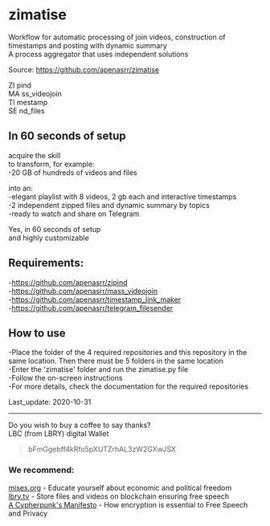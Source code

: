 # zimatise
Workflow for automatic processing of join videos, construction of timestamps and posting with dynamic summary  
A process aggregator that uses independent solutions  

Source: https://github.com/apenasrr/zimatise  

ZI pind  
MA ss_videojoin  
TI mestamp  
SE nd_files  

## In 60 seconds of setup

acquire the skill  
to transform, for example:  
-20 GB of hundreds of videos and files  

into an:  
-elegant playlist with 8 videos, 2 gb each and interactive timestamps  
-2 independent zipped files and dynamic summary by topics  
-ready to watch and share on Telegram  

Yes, in 60 seconds of setup  
and highly customizable  

## Requirements:  
-https://github.com/apenasrr/zipind  
-https://github.com/apenasrr/mass_videojoin  
-https://github.com/apenasrr/timestamp_link_maker  
-https://github.com/apenasrr/telegram_filesender  


## How to use  
-Place the folder of the 4 required repositories and this repository in the same location. Then there must be 5 folders in the same location  
-Enter the 'zimatise' folder and run the zimatise.py file  
-Follow the on-screen instructions  
-For more details, check the documentation for the required repositories  

Last_update: 2020-10-31  

---
Do you wish to buy a coffee to say thanks?  
LBC (from LBRY) digital Wallet  
> bFmGgebff4kRfo5pXUTZrhAL3zW2GXwJSX  

### We recommend:  
[mises.org](https://mises.org/) - Educate yourself about economic and political freedom  
[lbry.tv](http://lbry.tv/) - Store files and videos on blockchain ensuring free speech  
[A Cypherpunk's Manifesto](https://www.activism.net/cypherpunk/manifesto.html) - How encryption is essential to Free Speech and Privacy  